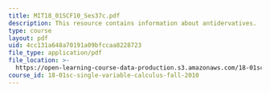 ```yaml
---
title: MIT18_01SCF10_Ses37c.pdf
description: This resource contains information about antidervatives.
type: course
layout: pdf
uid: 4cc131a648a70191a09bfccaa8228723
file_type: application/pdf
file_location: >-
  https://open-learning-course-data-production.s3.amazonaws.com/18-01sc-single-variable-calculus-fall-2010/4cc131a648a70191a09bfccaa8228723_MIT18_01SCF10_Ses37c.pdf
course_id: 18-01sc-single-variable-calculus-fall-2010
---
```

